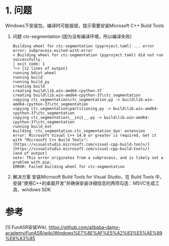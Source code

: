# 1. 问题
Windows下安装包，编译时可能报错，提示需要安装Microsoft C++ Build Tools

1. 问题
    ctc-segmentation (因为没有编译环境，所以编译失败)
    ```
    Building wheel for ctc-segmentation (pyproject.toml) ... error
    error: subprocess-exited-with-error
    × Building wheel for ctc-segmentation (pyproject.toml) did not run successfully.
    │ exit code: 1
    ╰─> [12 lines of output]
    running bdist_wheel
    running build
    running build_py 
    creating build
    creating build\lib.win-amd64-cpython-37
    creating build\lib.win-amd64-cpython-37\ctc_segmentation
    copying ctc_segmentation\ctc_segmentation.py -> build\lib.win-amd64-cpython-37\ctc_segmentation
    copying ctc_segmentation\partitioning.py -> build\lib.win-amd64-cpython-37\ctc_segmentation
    copying ctc_segmentation\__init__.py -> build\lib.win-amd64-cpython-37\ctc_segmentation
    running build_ext
    building 'ctc_segmentation.ctc_segmentation_dyn' extension
    error: Microsoft Visual C++ 14.0 or greater is required. Get it with "Microsoft C++ Build Tools": [https://visualstudio.microsoft.com/visual-cpp-build-tools/](https://visualstudio.microsoft.com/visual-cpp-build-tools/)
    [end of output]
    note: This error originates from a subprocess, and is likely not a problem with pip.
    ERROR: Failed building wheel for ctc-segmentation
    ```

2. 解决方案
安装Microsoft Build Tools for Visual Studio，在 Build Tools 中，安装“使用C++的桌面开发”并确保安装详细信息的两项勾选：MSVC生成工具、windows SDK

# 参考
[1] FunASR安装Wiki, https://github.com/alibaba-damo-academy/FunASR/wiki/Windows%E7%8E%AF%E5%A2%83%E5%AE%89%E8%A3%85
